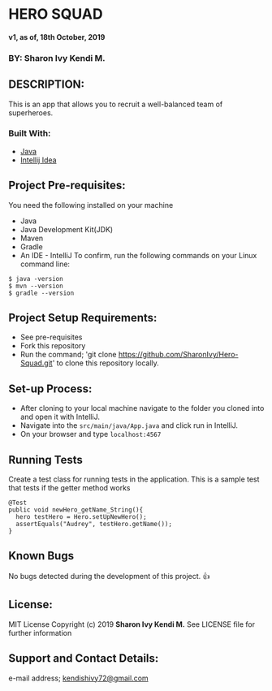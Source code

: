 # HERO SQUAD
 #### v1, as of, 18th October, 2019
 ### BY: Sharon Ivy Kendi M.

## DESCRIPTION:
  This is an app that allows you to recruit a well-balanced team of superheroes.
  
### Built With:
  * [Java](https://www.java.com/)
  * [Intellij Idea](https://www.jetbrains.com/idea/)  


## Project Pre-requisites:
  You need the following installed on your machine
  - Java
  - Java Development Kit(JDK)
  - Maven
  - Gradle
  - An IDE - IntelliJ
  To confirm, run the following commands on your Linux command line:
  ```
  $ java -version
  $ mvn --version
  $ gradle --version
  ```
  
## Project Setup Requirements:
  * See pre-requisites
  * Fork this repository
  * Run the command;
  'git clone https://github.com/SharonIvy/Hero-Squad.git' to clone this repository locally.

## Set-up Process:
  * After cloning to your local machine navigate to the folder you cloned into and open it with IntelliJ.
  * Navigate into the ``` src/main/java/App.java ``` and click run in IntelliJ.
  * On your browser and type ``` localhost:4567 ```
    
## Running Tests 
 Create a test class for running tests in the application.
 This is a sample test that tests if the getter method works
 ```
 @Test
 public void newHero_getName_String(){
   hero testHero = Hero.setUpNewHero();
   assertEquals("Audrey", testHero.getName());
 }
 ```
 
## Known Bugs
 No bugs detected during the development of this project.
 :+1:
  
## License:
  MIT License
    Copyright (c) 2019 **Sharon Ivy Kendi M.**
   See LICENSE file for further information
  
## Support and Contact Details:
  e-mail address; kendishivy72@gmail.com
